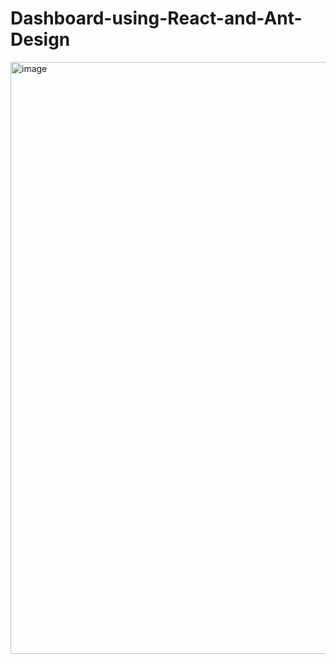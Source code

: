 # Dashboard-using-React-and-Ant-Design


<img width="947" alt="image" src="https://github.com/xuanrin1412/ls-customer-ui/assets/114205729/3db9f7ed-5546-4dda-a67e-bdff42a05ad3">



